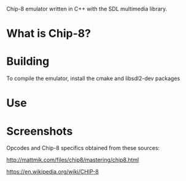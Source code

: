 Chip-8 emulator written in C++  with the SDL multimedia library.

# What is Chip-8?



# Building

To compile the emulator, install the cmake and libsdl2-dev packages


# Use



# Screenshots



Opcodes and Chip-8 specifics obtained from these sources:

http://mattmik.com/files/chip8/mastering/chip8.html

https://en.wikipedia.org/wiki/CHIP-8
